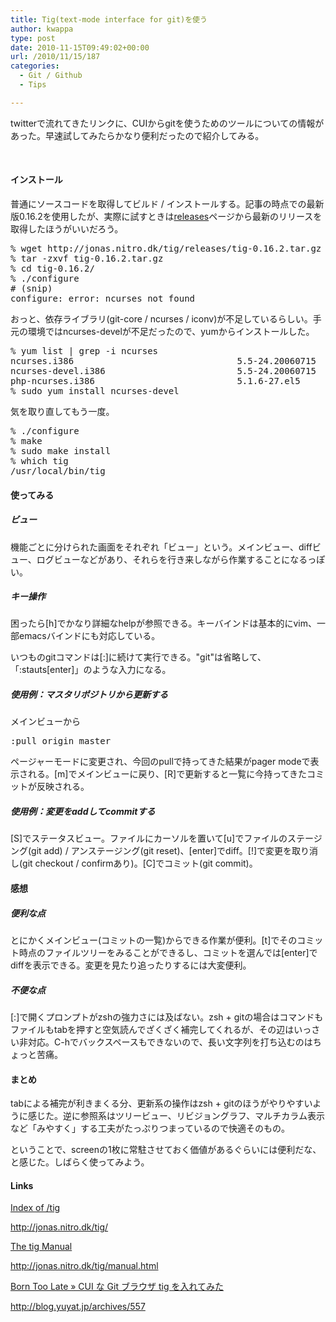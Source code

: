 ```yaml
---
title: Tig(text-mode interface for git)を使う
author: kwappa
type: post
date: 2010-11-15T09:49:02+00:00
url: /2010/11/15/187
categories:
  - Git / Github
  - Tips

---
```

twitterで流れてきたリンクに、CUIからgitを使うためのツールについての情報があった。早速試してみたらかなり便利だったので紹介してみる。

&nbsp;

#### インストール

普通にソースコードを取得してビルド / インストールする。記事の時点での最新版0.16.2を使用したが、実際に試すときは<a href="http://jonas.nitro.dk/tig/releases/" target="_blank">releases</a>ページから最新のリリースを取得したほうがいいだろう。

<pre class="code">% wget http://jonas.nitro.dk/tig/releases/tig-0.16.2.tar.gz<br />% tar -zxvf tig-0.16.2.tar.gz<br />% cd tig-0.16.2/<br />% ./configure<br /><span class="rem"># (snip)</span>
configure: error: ncurses not found
</pre>

おっと、依存ライブラリ(git-core / ncurses / iconv)が不足しているらしい。手元の環境ではncurses-develが不足だったので、yumからインストールした。

<pre class="code">% yum list | grep -i ncurses<br />ncurses.i386&nbsp; &nbsp;&nbsp; &nbsp;&nbsp; &nbsp;&nbsp; &nbsp;&nbsp; &nbsp;&nbsp; &nbsp;&nbsp; &nbsp;&nbsp; &nbsp;&nbsp; &nbsp;&nbsp; &nbsp; 5.5-24.20060715&nbsp; &nbsp;&nbsp; &nbsp;&nbsp; &nbsp;&nbsp; &nbsp; installed<br />ncurses-devel.i386&nbsp; &nbsp;&nbsp; &nbsp;&nbsp; &nbsp;&nbsp; &nbsp;&nbsp; &nbsp;&nbsp; &nbsp;&nbsp; &nbsp;&nbsp; &nbsp; 5.5-24.20060715&nbsp; &nbsp;&nbsp; &nbsp;&nbsp; &nbsp;&nbsp; &nbsp; base<br />php-ncurses.i386&nbsp; &nbsp;&nbsp; &nbsp;&nbsp; &nbsp;&nbsp; &nbsp;&nbsp; &nbsp;&nbsp; &nbsp;&nbsp; &nbsp;&nbsp; &nbsp;&nbsp; &nbsp;5.1.6-27.el5&nbsp; &nbsp;&nbsp; &nbsp;&nbsp; &nbsp;&nbsp; &nbsp;&nbsp; &nbsp; base<br />% sudo yum install ncurses-devel</pre>

気を取り直してもう一度。

<pre class="code">% ./configure<br />% make<br />% sudo make install<br />% which tig<br />/usr/local/bin/tig</pre>

<!--more-->

#### 使ってみる

##### ビュー

機能ごとに分けられた画面をそれぞれ「ビュー」という。メインビュー、diffビュー、ログビューなどがあり、それらを行き来しながら作業することになるっぽい。

##### キー操作

困ったら[h]でかなり詳細なhelpが参照できる。キーバインドは基本的にvim、一部emacsバインドにも対応している。

いつものgitコマンドは[:]に続けて実行できる。"git"は省略して、「:stauts[enter]」のような入力になる。

##### 使用例：マスタリポジトリから更新する

メインビューから

<pre class="code">:pull origin master</pre>

ページャーモードに変更され、今回のpullで持ってきた結果がpager modeで表示される。[m]でメインビューに戻り、[R]で更新すると一覧に今持ってきたコミットが反映される。

##### 使用例：変更をaddしてcommitする

[S]でステータスビュー。ファイルにカーソルを置いて[u]でファイルのステージング(git add) / アンステージング(git reset)、[enter]でdiff。[!]で変更を取り消し(git checkout / confirmあり)。[C]でコミット(git commit)。

#### 感想

##### 便利な点

とにかくメインビュー(コミットの一覧)からできる作業が便利。[t]でそのコミット時点のファイルツリーをみることができるし、コミットを選んでは[enter]でdiffを表示できる。変更を見たり追ったりするには大変便利。

##### 不便な点

[:]で開くプロンプトがzshの強力さには及ばない。zsh + gitの場合はコマンドもファイルもtabを押すと空気読んでざくざく補完してくれるが、その辺はいっさい非対応。C-hでバックスペースもできないので、長い文字列を打ち込むのはちょっと苦痛。

#### まとめ

tabによる補完が利きまくる分、更新系の操作はzsh + gitのほうがやりやすいように感じた。逆に参照系はツリービュー、リビジョングラフ、マルチカラム表示など「みやすく」する工夫がたっぷりつまっているので快適そのもの。

ということで、screenの1枚に常駐させておく価値があるぐらいには便利だな、と感じた。しばらく使ってみよう。

#### Links

<a href="http://jonas.nitro.dk/tig/" target="_blank">Index of /tig</a>
  
http://jonas.nitro.dk/tig/

<a href="http://jonas.nitro.dk/tig/manual.html" target="_blank">The tig Manual</a>
  
http://jonas.nitro.dk/tig/manual.html

<a href="http://blog.yuyat.jp/archives/557" target="_blank">Born Too Late » CUI な Git ブラウザ tig を入れてみた</a>
  
http://blog.yuyat.jp/archives/557
